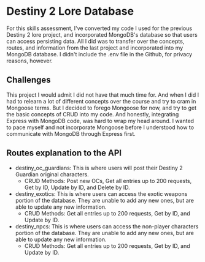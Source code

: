 # Destiny 2 Lore Database 
For this skills assessment, I've converted my code I used for the previous Destiny 2 lore project, and incorporated MongoDB's database so that users can access persisting data. All I did was to transfer over the concepts, routes, and information from the last project and incorporated into my MongoDB database. I didn't include the .env file in the Github, for privacy reasons, however. 

## Challenges
This project I would admit I did not have that much time for. And when I did I had to relearn a lot of different concepts over the course and try to cram in Mongoose terms. But I decided to forego Mongoose for now, and try to get the basic concepts of CRUD into my code. And honestly, integrating Express with MongoDB code, was hard to wrap my head around. I wanted to pace myself and not incorporate Mongoose before I understood how to communicate with MongoDB through Express first. 

## Routes explanation to the API
- destiny_oc_guardians: This is where users will post their Destiny 2 Guardian original characters.
    - CRUD Methods: Post new OCs, Get all entries up to 200 requests, Get by ID, Update by ID, and Delete by ID.
- destiny_exotics: This is where users can access the exotic weapons portion of the database. They are unable to add any new ones, but are able to update any new information. 
    - CRUD Methods: Get all entries up to 200 requests, Get by ID, and Update by ID.
- destiny_npcs: This is where users can access the non-player characters portion of the database. They are unable to add any new ones, but are able to update any new information. 
    - CRUD Methods: Get all entries up to 200 requests, Get by ID, and Update by ID.

